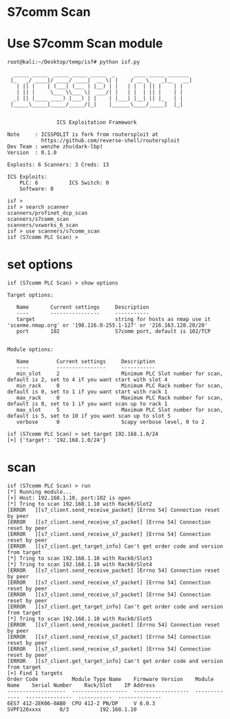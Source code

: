 # S7comm Scan

# Use S7comm Scan module
    root@kali:~/Desktop/temp/isf# python isf.py
    
      _____ _____  _____ _____ _____  _      ____ _____ _______
     |_   _/ ____|/ ____/ ____|  __ \| |    / __ \_   _|__   __|
       | || |    | (___| (___ | |__) | |   | |  | || |    | |
       | || |     \___ \\___ \|  ___/| |   | |  | || |    | |
      _| || |____ ____) |___) | |    | |___| |__| || |_   | |
     |_____\_____|_____/_____/|_|    |______\____/_____|  |_|
    
    
                    ICS Exploitation Framework
    
    Note     : ICSSPOLIT is fork from routersploit at
               https://github.com/reverse-shell/routersploit
    Dev Team : wenzhe zhu(dark-lbp)
    Version  : 0.1.0
    
    Exploits: 6 Scanners: 3 Creds: 13
    
    ICS Exploits:
        PLC: 6          ICS Switch: 0
        Software: 0
    
    isf >
    isf > search scanner
    scanners/profinet_dcp_scan
    scanners/s7comm_scan
    scanners/vxworks_6_scan
    isf > use scanners/s7comm_scan
    isf (S7comm PLC Scan) >

    
# set options
    isf (S7comm PLC Scan) > show options

    Target options:
    
       Name       Current settings     Description
       ----       ----------------     -----------
       target                          string for hosts as nmap use it 'scanme.nmap.org' or '198.116.0-255.1-127' or '216.163.128.20/20'
       port       102                  S7comm port, default is 102/TCP
    
    
    Module options:
    
       Name         Current settings     Description
       ----         ----------------     -----------
       min_slot     2                    Minimum PLC Slot number for scan, default is 2, set to 4 if you want start with slot 4
       min_rack     0                    Minimum PLC Rack number for scan, default is 0, set to 1 if you want start with rack 1
       max_rack     0                    Maximum PLC Rack number for scan, default is 0, set to 1 if you want scan up to rack 1
       max_slot     5                    Maximum PLC Slot number for scan, default is 5, set to 10 if you want scan up to slot 5
       verbose      0                    Scapy verbose level, 0 to 2
       
    isf (S7comm PLC Scan) > set target 192.168.1.0/24
    [+] {'target': '192.168.1.0/24'}

# scan
    isf (S7comm PLC Scan) > run
    [*] Running module...
    [+] Host: 192.168.1.10, port:102 is open
    [*] Tring to scan 192.168.1.10 with Rack0/Slot2
    [ERROR   ][s7_client.send_receive_packet] [Errno 54] Connection reset by peer
    [ERROR   ][s7_client.send_receive_s7_packet] [Errno 54] Connection reset by peer
    [ERROR   ][s7_client.send_receive_s7_packet] [Errno 54] Connection reset by peer
    [ERROR   ][s7_client.get_target_info] Can't get order code and version from target
    [*] Tring to scan 192.168.1.10 with Rack0/Slot3
    [*] Tring to scan 192.168.1.10 with Rack0/Slot4
    [ERROR   ][s7_client.send_receive_packet] [Errno 54] Connection reset by peer
    [ERROR   ][s7_client.send_receive_s7_packet] [Errno 54] Connection reset by peer
    [ERROR   ][s7_client.send_receive_s7_packet] [Errno 54] Connection reset by peer
    [ERROR   ][s7_client.get_target_info] Can't get order code and version from target
    [*] Tring to scan 192.168.1.10 with Rack0/Slot5
    [ERROR   ][s7_client.send_receive_packet] [Errno 54] Connection reset by peer
    [ERROR   ][s7_client.send_receive_s7_packet] [Errno 54] Connection reset by peer
    [ERROR   ][s7_client.send_receive_s7_packet] [Errno 54] Connection reset by peer
    [ERROR   ][s7_client.get_target_info] Can't get order code and version from target
    [+] Find 1 targets
    Order Code           Module Type Name    Firmware Version    Module Name    Serial Number    Rack/Slot    IP Address
    -------------------  ------------------  ------------------  -------------  ---------------  -----------  --------------
    6ES7 412-2EK06-0AB0  CPU 412-2 PN/DP     V 6.0.3                            SVPF126xxxx      0/3          192.168.1.10
